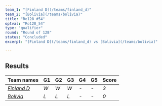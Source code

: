 ```yaml
---
team_1: "[Finland D](/teams/finland_d)"
team_2: "[Bolivia](/teams/bolivia)"
title: "Ro128 #54"
optval: "Ro128_54"
type: "qualifier"
round: "Round of 128"
status: "Concluded"
excerpt: "[Finland D](/teams/finland_d) vs [Bolivia](/teams/bolivia)"

---
```

## Results

| Team names | G1 | G2 | G3 | G4 | G5 | Score |
| -- | -- | -- | -- | -- | -- | -- |
| *[Finland D](/teams/finland_d)* | *W* | *W* | *W* | *-* | *-* | *3* |
| *[Bolivia](/teams/bolivia)* | *L* | *L* | *L* | *-* | *-* | *0* |
